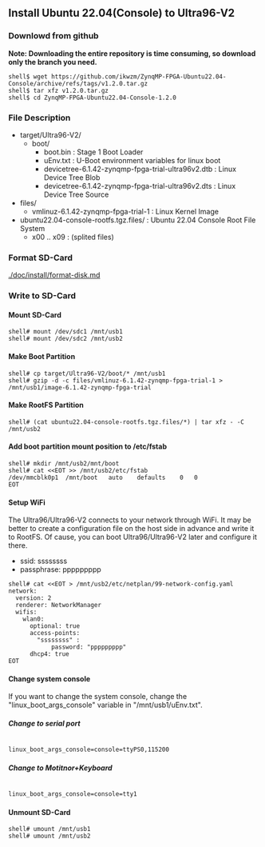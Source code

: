 ## Install Ubuntu 22.04(Console) to Ultra96-V2

### Downlowd from github

**Note: Downloading the entire repository is time consuming, so download only the branch you need.**

```console
shell$ wget https://github.com/ikwzm/ZynqMP-FPGA-Ubuntu22.04-Console/archive/refs/tags/v1.2.0.tar.gz
shell$ tar xfz v1.2.0.tar.gz
shell$ cd ZynqMP-FPGA-Ubuntu22.04-Console-1.2.0
```

### File Description

 * target/Ultra96-V2/
   + boot/
     - boot.bin                                                    : Stage 1 Boot Loader
     - uEnv.txt                                                    : U-Boot environment variables for linux boot
     - devicetree-6.1.42-zynqmp-fpga-trial-ultra96v2.dtb           : Linux Device Tree Blob   
     - devicetree-6.1.42-zynqmp-fpga-trial-ultra96v2.dts           : Linux Device Tree Source
 * files/
   + vmlinuz-6.1.42-zynqmp-fpga-trial-1                            : Linux Kernel Image
 * ubuntu22.04-console-rootfs.tgz.files/                           : Ubuntu 22.04 Console Root File System
   + x00 .. x09                                                    : (splited files)
 
### Format SD-Card

[./doc/install/format-disk.md](format-disk.md)

### Write to SD-Card

#### Mount SD-Card

```console
shell# mount /dev/sdc1 /mnt/usb1
shell# mount /dev/sdc2 /mnt/usb2
```
#### Make Boot Partition

```console
shell# cp target/Ultra96-V2/boot/* /mnt/usb1
shell# gzip -d -c files/vmlinuz-6.1.42-zynqmp-fpga-trial-1 > /mnt/usb1/image-6.1.42-zynqmp-fpga-trial
```

#### Make RootFS Partition

```console
shell# (cat ubuntu22.04-console-rootfs.tgz.files/*) | tar xfz - -C /mnt/usb2
```

#### Add boot partition mount position to /etc/fstab

```console
shell# mkdir /mnt/usb2/mnt/boot
shell# cat <<EOT >> /mnt/usb2/etc/fstab
/dev/mmcblk0p1	/mnt/boot	auto	defaults	0	0
EOT
```

#### Setup WiFi

The Ultra96/Ultra96-V2 connects to your network through WiFi.
It may be better to create a configuration file on the host side in advance and write it to RootFS.
Of cause, you can boot Ultra96/Ultra96-V2 later and configure it there.

  * ssid: ssssssss
  * passphrase: ppppppppp

```console
shell# cat <<EOT > /mnt/usb2/etc/netplan/99-network-config.yaml
network:
  version: 2
  renderer: NetworkManager
  wifis:
    wlan0:
      optional: true
      access-points:
        "ssssssss" :
            password: "ppppppppp"
      dhcp4: true
EOT
```

#### Change system console

If you want to change the system console, change the "linux_boot_args_console" variable in "/mnt/usb1/uEnv.txt".

##### Change to serial port

```text:/mnt/usb1/uEnv.txt

linux_boot_args_console=console=ttyPS0,115200

```

##### Change to Motitnor+Keyboard

```text:/mnt/usb1/uEnv.txt

linux_boot_args_console=console=tty1

```

#### Unmount SD-Card

```console
shell# umount /mnt/usb1
shell# umount /mnt/usb2
```

